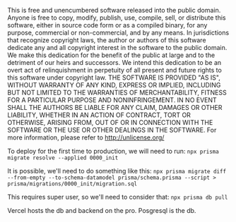 This is free and unencumbered software released into the public domain.
Anyone is free to copy, modify, publish, use, compile, sell, or distribute this software, either in source code form or as a compiled binary, for any purpose, commercial or non-commercial, and by any means.
In jurisdictions that recognize copyright laws, the author or authors of this software dedicate any and all copyright interest in the software to the public domain. We make this dedication for the benefit of the public at large and to the detriment of our heirs and successors. We intend this dedication to be an overt act of relinquishment in perpetuity of all present and future rights to this software under copyright law.
THE SOFTWARE IS PROVIDED "AS IS", WITHOUT WARRANTY OF ANY KIND, EXPRESS OR IMPLIED, INCLUDING BUT NOT LIMITED TO THE WARRANTIES OF MERCHANTABILITY, FITNESS FOR A PARTICULAR PURPOSE AND NONINFRINGEMENT. IN NO EVENT SHALL THE AUTHORS BE LIABLE FOR ANY CLAIM, DAMAGES OR OTHER LIABILITY, WHETHER IN AN ACTION OF CONTRACT, TORT OR OTHERWISE, ARISING FROM, OUT OF OR IN CONNECTION WITH THE SOFTWARE OR THE USE OR OTHER DEALINGS IN THE SOFTWARE.
For more information, please refer to <http://unlicense.org/>

To deploy for the first time to production, we will need to run:
```npx prisma migrate resolve --applied 0000_init```

It is possible, we'll need to do something like this:
```npx prisma migrate diff --from-empty --to-schema-datamodel prisma/schema.prisma --script > prisma/migrations/0000_init/migration.sql```

This requires super user, so we'll need to consider that:
```npx prisma db pull```

Vercel hosts the db and backend on the pro.  Posgresql is the db. 